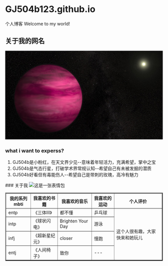 # GJ504b123.github.io
个人博客
Welcome to my world!
## 关于我的网名
![GJ504b星球](https://github.com/GJ504b123/GJ504b123.github.io/blob/main/GJ504b.jpg)
### what i want to experss?
<ol>
<li>GJ504b是小粉红，在天文界少见--意味着年轻活力，充满希望，掌中之宝</li>
<li>GJ504b是气态行星，打破学术界常规认知--希望自己有未被发掘的潜质</li>
<li>GJ504b好看但有毒能伤人--希望自己是带刺的玫瑰，高冷有魅力</li>   
</ol>
### 关于我
<img src="./7F2FC13679CA67BF6066886389C4E1A4.jpg" alt="这是一张表情包" title="嘿嘿uu们好~">
<table border="2">
    <thead>
        <tr>
        <th>我的系列mbti</th>
        <th>我喜欢的书籍</th>
        <th>我喜欢的音乐</th>
        <th>我喜欢的运动</th>
        <th>个人评价</th>
        </tr>
    </thead>
    <tbody>
        <tr>
        <td>entp</td>
        <td>《三体Ⅲ》</td>
        <td>都不懂</td>
        <td>乒乓球</td>
        <td rowspan="4">这个人很有趣，大家快来和她玩儿</td>
        </tr>
        <tr>
        <td>intp</td>
        <td>《球状闪电》</td>
        <td>Brighten Your Day</td>
        <td>游泳</td>
        </tr>
        <tr>
        <td>infj</td>
        <td>《超新星纪元》</td>
        <td>closer</td>
        <td>慢跑</td>
        </tr>
        <tr>
        <td>entj</td>
        <td>《人间椅子》</td>
        <td>致你</td>
        <td>---</td>
        </tr>
    </tbody>
</table>
</body>







